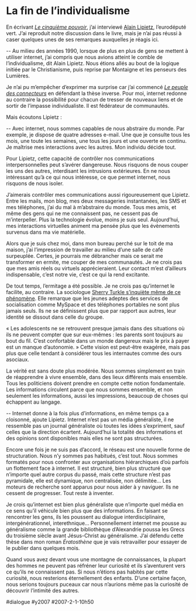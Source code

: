 # La fin de l’individualisme

En écrivant *[Le cinquième pouvoir](../../page/le-cinquieme-pouvoir)*, j’ai interviewé [Alain Lipietz](http://lipietz.net/), l’eurodéputé vert. J’ai reproduit notre discussion dans le livre, mais je n’ai pas réussi à caser quelques unes de ses remarques auxquelles je réagis ici.

-- Au milieu des années 1990, lorsque de plus en plus de gens se mettent à utiliser internet, j’ai compris que nous avions atteint le comble de l’individualisme, dit Alain Lipietz. Nous étions allés au bout de la logique initiée par le Christianisme, puis reprise par Montaigne et les penseurs des Lumières.

Je n’ai pu m’empêcher d’exprimer ma surprise car j’ai commencé *[Le peuple des connecteurs](../../page/le-peuple-des-connecteurs)* en défendant la thèse inverse. Pour moi, internet redonne au contraire la possibilité pour chacun de tresser de nouveaux liens et de sortir de l’impasse individualiste. Il est fédérateur de communautés.

Mais écoutons Lipietz :

-- Avec internet, nous sommes capables de nous abstraire du monde. Par exemple, je dispose de quatre adresses e-mail. Une que je consulte tous les mois, une toute les semaines, une tous les jours et une ouverte en continu. Je maîtrise mes interactions avec les autres. Mon individu décide tout.

Pour Lipietz, cette capacité de contrôler nos communications interpersonnelles peut s’avérer dangereuse. Nous risquons de nous couper les uns des autres, interdisant les intrusions extérieures. En ne nous intéressant qu’à ce qui nous intéresse, ce que permet internet, nous risquons de nous isoler.

J’aimerais contrôler mes communications aussi rigoureusement que Lipietz. Entre les mails, mon blog, mes deux messageries instantanées, les SMS et mes téléphones, j’ai du mal à m’abstraire du monde. Tous mes amis, et même des gens qui ne me connaissent pas, ne cessent pas de m’interpeller. Plus la technologie évolue, moins je suis seul. Aujourd’hui, mes interactions virtuelles animent ma pensée plus que les évènements survenus dans ma vie matérielle.

Alors que je suis chez moi, dans mon bureau perché sur le toit de ma maison, j’ai l’impression de travailler au milieu d’une salle de café surpeuplée. Certes, je pourrais me débrancher mais ce serait me transformer en ermite, me couper de mes communautés. Je ne crois pas que mes amis réels ou virtuels apprécieraient. Leur contact m’est d’ailleurs indispensable, c’est notre vie, c’est ce qui la rend excitante.

De tout temps, l’ermitage a été possible. Je ne crois pas qu’internet le facilite, au contraire. La sociologue [Sherry Turkle s’inquiète même de ce phénomène](http://www.newscientist.com/channel/opinion/mg19125691.600-living-online-ill-have-to-ask-my-friends.html). Elle remarque que les jeunes adeptes des services de socialisation comme MySpace et des téléphones portables ne sont plus jamais seuls. Ils ne se définissent plus que par rapport aux autres, leur identité se dissout dans celle du groupe.

« Les adolescents ne se retrouvent presque jamais dans des situations où ils ne peuvent compter que sur eux-mêmes : les parents sont toujours au bout du fil. C’est confortable dans un monde dangereux mais le prix à payer est un manque d’autonomie. » Cette vision est peut-être exagérée, mais pas plus que celle tendant à considérer tous les internautes comme des ours asociaux.

La vérité est sans doute plus modérée. Nous sommes simplement en train de réapprendre à vivre ensemble, dans des lieux différents mais ensemble. Tous les politiciens doivent prendre en compte cette notion fondamentale. Les informations circulent parce que nous sommes ensemble, et non seulement les informations, aussi les impressions, beaucoup de choses qui échappent au langage.

-- Internet donne à la fois plus d’informations, en même temps ça a cloisonné, ajoute Lipietz. Internet n’est pas un média généraliste, il ne ressemble pas un journal généraliste où toutes les idées s’expriment, sauf celles que la direction écartent. Aujourd’hui la totalité des informations et des opinions sont disponibles mais elles ne sont pas structurées.

Encore une fois je ne suis pas d’accord, le réseau est une nouvelle forme de structuration. Nous n’y sommes pas habitués, c’est tout. Nous sommes formatés pour nous confronter aux organisations hiérarchiques d’où parfois un flottement face à internet. Il est structuré, bien plus structuré que n’importe quel autre corpus du passé, mais cette structure n’est pas pyramidale, elle est dynamique, non centralisée, non délimitée… Les moteurs de recherche sont apparus pour nous aider à y naviguer. Ils ne cessent de progresser. Tout reste à inventer.

Je crois qu’internet est bien plus généraliste que n’importe quel média en ce sens qu’il véhicule bien plus que des informations. En faisant se rencontrer les gens, ils les poussent au dialogue interdisciplinaire, intergénérationnel, interethnique… Personnellement internet me pousse au généralisme comme la grande bibliothèque d’Alexandrie poussa les Grecs du troisième siècle avant Jésus-Christ au généralisme. J’ai défendu cette thèse dans mon roman *Ératosthène* que je vais retravailler pour essayer de le publier dans quelques mois.

Quand vous avez devant vous une montagne de connaissances, la plupart des hommes ne peuvent pas réfréner leur curiosité et ils s’aventurent vers ce qu’ils ne connaissent pas. Si nous n’étions pas habités par cette curiosité, nous resterions éternellement des enfants. D’une certaine façon, nous serions toujours puceaux car nous n’aurions même pas la curiosité de découvrir l’intimité des autres.

#dialogue #y2007 #2007-2-1-10h50
